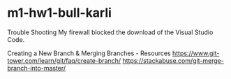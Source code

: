 # m1-hw1-bull-karli
Trouble Shooting
  My firewall blocked the download of the Visual Studio Code.

Creating a New Branch & Merging Branches - Resources
  https://www.git-tower.com/learn/git/faq/create-branch/
  https://stackabuse.com/git-merge-branch-into-master/
